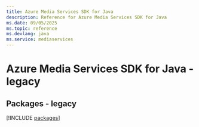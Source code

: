 ```yaml
---
title: Azure Media Services SDK for Java
description: Reference for Azure Media Services SDK for Java
ms.date: 09/05/2025
ms.topic: reference
ms.devlang: java
ms.service: mediaservices
---
```

# Azure Media Services SDK for Java - legacy
## Packages - legacy
[!INCLUDE [packages](media-services-index.md)]